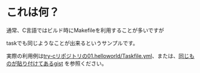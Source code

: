 # これは何？

通常、C言語ではビルド時にMakefileを利用することが多いですが

taskでも同じようなことが出来るというサンプルです。

実際の利用例は[try-cリポジトリの01.helloworld/Taskfile.yml](https://github.com/devlights/try-c/blob/master/01.helloworld/Taskfile.yml)、または、[同じものが貼り付けてあるgist](https://gist.github.com/devlights/5fbf3e6724dac167d97e4e22c1fd84e9) を参照ください。
